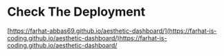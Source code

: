 # Check The Deployment
[https://farhat-abbas69.github.io/aesthetic-dashboard/](https://farhat-is-coding.github.io/aesthetic-dashboard/)https://farhat-is-coding.github.io/aesthetic-dashboard/

